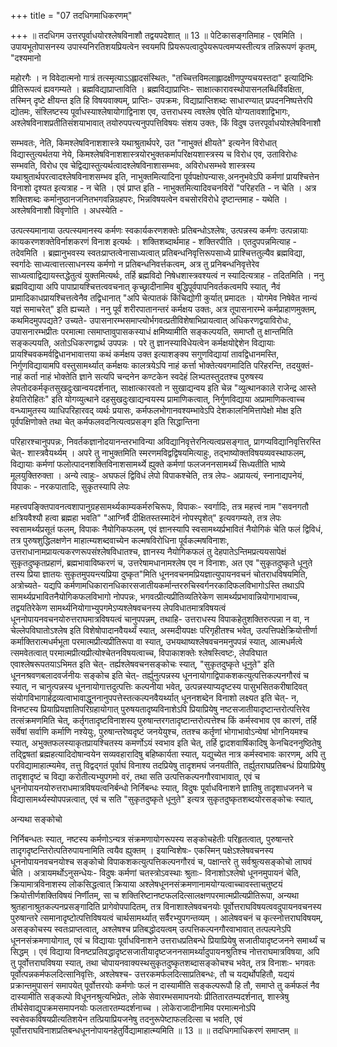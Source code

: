 +++
title = "07 तदधिगमाधिकरणम्"

+++
॥ तदधिगम उत्तरपूर्वाधयोरश्लेषविनाशौ तद्वयपदेशात् ॥ 13 ॥ पेटिकासङ्गतिमाह - एवमिति । उपायभूतोपासनस्य उपास्यनिरतिशयप्रियत्वेन स्वयमपि प्रियरूपत्वादुपेयरूपत्वमप्यस्तीत्यत्र तन्निरूपणं कृतम्, "दश्यमानो

महोरगैः । न विवेदात्मनो गात्रं तत्स्मृत्याऽऽह्लादसंस्थितः, "तच्चित्तविमलाह्लादक्षीणपुण्यचयस्तदा" इत्यादिभिः प्रीतिरूपत्वं ह्यवगम्यते । ब्रह्मविद्याप्राप्ताविति । ब्रह्मविद्याप्राप्तिः- साक्षात्कारावस्थोपासनलब्धिर्विवक्षिता, तस्मिन् दृष्टे क्षीयन्त इति हि विषयवाक्यम्, प्राप्तिः- उपक्रमः, विद्याप्राप्तिशब्दः साधारण्यात् प्रपदननिष्पत्तेरपि द्योतमः, संश्लिष्टस्य पूर्वाधस्याश्लेषायोगाद्विनाश एव, उत्तराधस्य त्वश्लेष एवेति योग्यतावशाद्विभागः, अश्लेषविनाशप्रतीतिसंशयाभावात् तयोरुपपत्त्यनुपपत्तिविषयः संशय उक्तः, किं विदुष उत्तरपूर्वाधयोश्लेषविनाशौ

सम्भवतः, नेति, किमश्लेषविनाशशास्त्रे यथाश्रुतार्थपरे, उत "नाभुक्तं क्षीयते" इत्यनेन विरोधात् विद्यास्तुत्यर्थतया नेये, किमश्लेषविनाशशास्त्रयोरभुक्तकर्मापरिक्षयशास्त्रस्य च विरोध एव, उताविरोधः सम्भवति, विरोध एव चेद्विद्यास्तुत्यर्थत्वादश्लेषविनाशासम्भवः, अविरोधसम्भवे शास्त्रस्य यथाश्रुतार्थपरत्वादश्लेषविनाशसम्भव इति, नाभुक्तमित्यादिना पूर्वपक्षोपन्यासः,अननुभवेऽपि कर्मणां प्रायश्चित्तेन विनाशो दृश्यत इत्यत्राह - न चेति । एवं प्राप्त इति - नाभुक्तमित्यादिवचनविरों "परिहरति - न चेति । अत्र शक्तिशब्दः कर्मानुष्ठानजनितभगवन्निग्रहपरः, भिन्नविषयत्वेन वचसोरविरोधे दृष्टान्तमाह - यथेति । अश्लेषविनाशौ विवृणोति । अधस्येति -

उत्पत्स्यमानाया उत्पत्स्यमानस्य कर्मणः स्वकार्यकरणशक्तेः प्रतिबन्धोऽश्लेषः, उत्पन्नस्य कर्मणः उत्पन्नायाः कायकरणशक्तेविर्नाशकरणं विनाश इत्यर्थः । शक्तिशब्दार्थमाह - शक्तिरपीति । एतदुपपन्नमित्याह - तदेवमिति । ब्रह्मानुभवस्य स्वतःप्राप्तत्वेनासाध्यत्वात् प्रतिबन्धनिवृत्तिरूपसाध्ये प्राश्चित्ततुल्यैव ब्रह्मविद्या, स्वर्गादेः साध्यत्वात्तत्साधनस्य कर्मणो न प्रतिबन्धनिवर्त्तकत्वम्, अत्र तु प्रनिबन्धनिवृत्तेरेव साध्यत्वाद्विद्यायस्तद्धेतुत्वं युक्तमित्यर्थः, तर्हि ब्रह्मविदो निषेधशास्त्रवश्यत्वं न स्यादित्यत्राह - तदितमिति । ननु ब्रह्मविद्याया अपि पापाप्रायश्चित्तत्ववचनात् कृच्छ्रादीनामिव बुद्धिपूर्वपापनिवर्तकत्वमपि स्यात्, नैवं प्रामादिकाधप्रायश्चित्तत्वेनैव तद्विधानात् "अपि चेत्पातकं किंचिद्योगी कुर्यात् प्रमादतः । योगमेव निषेवेत नान्यं यज्ञं समाचरेत्" इति ह्यच्यते । ननु पूर्वं शरीरपातानन्तरं कर्मक्षय उक्तः, अत्र तूपासनारम्भे कर्मप्राहाणमुक्तम्, कथमिदमुपपद्यते? उच्यते- उपासनारम्भसमाप्त्योर्भगवत्प्रतीविशेषाभिप्रायत्वात् अधिकरणद्वयाविरोधः, उपासनारम्भप्रीतः परमात्मा त्समाप्तावुपासकस्याधं क्षमिष्यामीति सङ्कल्पयति, समाप्तौ तु क्षान्तमिति सङ्कल्पयति, अतोऽधिकरणद्वार्थ उपपन्नः । परे तु ज्ञानस्याविधेयत्वेन कर्मक्षयोद्देशेन विद्यायाः प्रायश्चिवकमर्वद्विधानभावात्तया कथं कर्मक्षय उक्त इत्याशङ्क्य सगुणविद्यायां तावद्विधानमस्ति, निर्गुणविद्यायामपि वस्तुसामर्थ्यात् कर्मक्षयः कालत्रयेऽपि नाहं कर्त्ता भोक्तेत्यवगमादिति परिहरन्ति, तदयुक्तं- नाहं कर्ता नाहं भोक्तेति ज्ञाने सत्यपि चन्दनेन कण्टकेन स्वदेहं लिभ्पतस्तुदतश्च पुरुषस्य लेपतोदकर्मकृतसुखदुःखान्वयदर्शनात्, साक्षात्कारवतो न सुखाद्यन्वय इति चेन्न "व्युत्थानकाले राजेन्द्र आस्ते हेयतिरोहितः" इति योगव्युत्थाने दहसुखदुःखाद्यन्वयस्य प्रामाणिकत्वात्, निर्गुणविद्याया अप्रामाणिकत्वाच्च वन्ध्यामुतस्य व्याधिपरिहारवद् व्यर्थः प्रयासः, कर्मफलभोगानवश्यम्भावेऽपि देशकालनिमित्तापेक्षो मोक्ष इति पूर्वपक्षिणोक्ते तथा चेत् कर्मफलवदनित्यत्वप्रसङ्ग इति सिद्धान्तिना

परिहारश्चानुपपन्नः, निवर्तकज्ञानोदयानन्तरभाविन्या अविद्यानिवृत्तेरनित्यत्वप्रसङ्गात्, प्रागप्यविद्यानिवृत्तिरस्ति चेत्- शास्त्रवैयर्थ्यम् । अपरे तु नाभुक्तमिति स्मरणमविद्वद्विषयमित्याहुः, तद्भाष्योक्तविषयव्यवस्थाफलम्, विद्यायाः कर्मणां फलोत्पादनशक्तिविनाशसामर्थ्ये ह्युक्ते कर्मणां फलजननसामर्थ्यं सिध्यतीति भाष्ये मूलयुक्तिरुक्ता । अन्ये त्वाहुः- अघफलं द्विविधं लेपो विपाकश्चेति, तत्र लेपः- अप्रायत्यं, स्नानाद्यपनेयं, विपाकः - नरकपातादिः, सुकृतस्यापि लेपः

महत्त्वपङ्क्तिपावनत्वशापानुग्रहसामर्थ्यकाम्यकर्मरुचिरूपः, विपाकः- स्वर्गादिः, तत्र महत्त्वं नाम "सवनगतौ क्षत्रियवैश्यौ हत्वा ब्रह्महा भवति" "आग्निर्वै दीक्षितस्तस्मादेनं नोपस्पृशेत्" इत्यवगम्यते, तत्र लेपः स्वसामर्थ्यप्रसूतं फलम्, विपाकः नैयोगिकफलम्, एवं ज्ञानस्यापि स्वसामथ्यर्प्रभावितं नैयोगिकं चेति फलं द्विविधं, तत्र पुरुषशुद्धिलक्षणेन माहात्म्यशब्दवाच्येन कल्मषविरोधिना पूर्वकल्मषविनाशः, उत्तराधानामप्रायत्यकरणरूपसंश्लेषविधातश्च, ज्ञानस्य नैयोगिकफलं तु देहपातेऽन्तिमप्रत्ययसापेक्षं सुकृतदुष्कृतप्रहाणं, ब्रह्मभावाविष्करणं च, उत्तरेषामधानामश्लेष एव न विनाशः, अत एव "सुकृतदुष्कृते धूनुते तस्य प्रिया ज्ञातयः सुकृतमुपयन्त्यप्रिया दुष्कृत"मिति धूननवचनमप्रियज्ञात्युपायनवचनं चोतराधविषयमिति, अत्रोच्यते- यद्यपि कर्मणामधिकारानधिकारसजातीयकर्मान्तररुचिस्वर्गनरकादिफलविभागोऽस्ति तथाऽपि सामर्थ्यप्रभावितनैयोगिकफलविभागो नोपपन्नः, भगवत्प्रीत्यप्रीतिव्यतिरेकेण सामर्थ्यप्रभावान्नियोगाभावाच्च, तद्वयतिरेकेण सामर्थ्यनियोगाभ्युपगमेऽप्यश्लेषवचनस्य लेपविधातमात्रविषयत्वं धूननोपायनवचनयोरुत्तराघमात्रविषयत्वं चानुपपन्नम्, तथाहि- उत्तराधस्य विपाकहेतुशक्तिरुत्पन्ना न वा, न चेल्लेपविघातोऽश्लेष इति विशेषोपादानवैयर्थ्यं स्यात्, अस्मदीयपक्षः परिगृहीतश्च भवेत्, उत्पत्तिपक्षेक्रियोत्तीर्णा कर्माक्तिरात्मधर्मभूता परमात्मप्रीत्यप्रीतिरूपा वा स्यात्, उभयथाष्यश्लेषवचनमनुपपन्नं स्यात्, आत्मधर्मत्वे त्समवेतत्वात् परमात्मप्रीत्यप्रीत्योश्चेतनविषयत्वाच्च, विपाकाशक्तेः श्लेषस्त्विष्टः, लेपविघात एवाश्लेषरूपतयाऽभिमत इति चेत्- तर्ह्यश्लेषवचनसङ्कोचः स्यात्, "सुकृतदुष्कृते धूनुते" इति धूननश्रवणबलादवर्जनीयः सङ्कोच इति चेत्- तर्ह्युनुत्पन्नस्य धूननायोगाद्विपाकशकत्युत्पत्तिकल्पनगौरवं च स्यात्, न चानुत्पन्नस्य धूननायोगात्तदुत्पत्तिः कल्पनीया भवेत्, उत्पन्नस्याप्यदृष्टस्य पासुभसितकरीषादिवत् संयोगविभागार्हद्रव्यत्वाभावाद्धूननानुपपत्तेस्तत्कल्पनवैयर्थ्यात् धूननशब्देन विनाशो लक्ष्यत इति चेत्- न, विनष्टस्य प्रियाप्रियज्ञातिपरिग्रहायोगात् पुरुषयतादृष्यविनाशेऽपि प्रियाप्रियेषु नष्टसजातीयादृष्टान्तरोत्पत्तिरेव तत्संक्रमणमिति चेत्, कर्तृगतादृष्टविनाशस्य पुरुषान्तरगतादृष्टान्तरोत्पत्तेश्च किं कर्मस्वभाव एव कारणं, तर्हि सर्वेषां सर्वाणि कर्माणि नश्येयुः, पुरुषान्तरेष्वदृष्टं जनयेयुश्च, ततश्च कर्तृणां भोगाभावोऽन्येषां भोगनियमश्च स्यात्, अभुक्तफलस्याकृतप्रायश्चितस्य कमर्णोऽयं स्वभाव इति चेत्, तर्हि द्वादशवार्षिकादिषु केनचिदननुष्ठितेषु तद्द्विषतां ब्रह्महत्यादिदोषान्वयेन सव्यवहारादिषु बहिष्कार्यता स्यात्, यद्युच्येत नात्र कर्मस्वभावः कारणम्, अपि तु परविद्यामाहात्म्यमेव, तत्तु विद्वद्गतं पूर्वाघं विनाश्य तदप्रियेषु तादृशमघं जनयतीति, तर्ह्युतराघप्रतिबन्धं प्रियाप्रियेषु तादृशादृष्टं च विद्या करोतीत्यभ्युपगमो वरं, तथा सति उत्पत्तिकल्पनगौरवाभावात्, एवं च धूननोपायनयोरुत्तराधमात्रविषयत्वनिर्बन्धो निर्निबन्धः स्यात्, विदुषः पूर्वाधविनाशने ज्ञातिषु तादृशाधजनने च विद्यासामर्थ्यस्योपपन्नत्वात्, एवं च सति "सुकृतदुष्कृते धूनुते" इत्यत्र सुकृतदुष्कृतशब्दयोरसङ्कोचः स्यात्,

अन्यथा सङ्कोचो

निर्निबन्धतः स्यात्, नष्टस्य कर्मणोऽन्यत्र संक्रमणायोगरूपस्य सङ्कोचहेतीः परिहृतत्वात्, पुरुषान्तरे तादृगदृष्टन्तिरोत्पतिरुपायनामिति त्वयैव ह्युक्तम् । इयान्विशेषः- एकस्मिन् पक्षेऽश्लेषवचनस्य धूननोपायनवचनयोश्च सङ्कोचो विपाकशकत्युत्पत्तिकल्पनगौरवं च, पक्षान्तरे तु सर्वश्रुत्यसङ्कोचो लाघवं चेति । अत्रायमर्थोऽनुसन्धेयः- विदुषः कर्मणां चतस्त्रोऽवस्थाः श्रुताः- विनाशोऽश्लेषो धूननमुपायनं चेति, क्रियामात्रविनाशस्य लोकसिद्धत्वात् क्रियाया अश्लेषधूननसंक्रमणानामयोग्यत्वाच्चावस्ताचतुष्टयं क्रियोत्तीर्णशक्तिविषयं निर्णीतम्, सा च शक्तिरिष्टानष्टफलदित्सालक्षणपरमात्मप्रीत्यप्रीतिरूपा, अन्यथा श्रुतहानाश्रुतकल्पनप्रसङ्गादिति प्रागेवोपपादितम्, तत्र विनाशाश्लेषवचनयोः पूर्वोत्तराघविषयत्ववदुपायनवचनस्य पुरुषान्तरे त्समानादृष्टोत्पत्तिविषयत्वं चार्थसामर्थ्यात् सर्वैरभ्युपगन्तव्यम् । आलेषवचनं च कृत्स्नोत्तराघविषयम्, असङ्कोचस्य स्वतःप्राप्तत्वात्, अश्लेषश्च प्रतिबद्धोदयत्वम् उत्पत्तिकल्पनगौरवाभावात् तत्पल्पनेऽपि धूननसंक्रमणायोगात्, एवं च विद्यायाः पूर्वाधविनाशने उत्तराधप्रतिबन्धे प्रियाप्रियेषु सजातीयादृष्टजनने समार्थ्यं च सिद्धम् । एवं विद्याया विनष्टप्रतिवद्धादृष्टसजातीयादृष्टजननसामर्थ्यादुपायनश्रुतिश्च नोत्तराघमात्रविषया, अपि तु पूर्वोत्तराघविषया स्यात्, तथा चोपायनवाक्यस्थसुकृतदुष्कृतशब्दासङ्कोचश्च भवेत्, तत्र विनाशः- भगवतः पूर्वोत्पन्नकर्मफलदित्सानिवृत्तिः, अश्लेषश्च- उत्तरकमर्फलदित्साप्रतिबन्धः, तौ च यद्यर्थोपहितौ, यद्ययं प्रक्रान्तमुपासनं समापयेत् पूर्वोत्तरयोः कर्मणोः फलं न दास्यामीति सङ्कल्परूपौ हि तौ, समाप्ते तु कर्मफलं नैव दास्यामीति सङ्कल्पो विधूननश्रुत्यभिप्रेतः, लोके सेवारम्भसमापनयोः प्रीतितारतम्यदर्शनात्, शास्त्रेषु तीर्थसेवाद्युपक्रमसमापनयोः फलतारतम्यदर्शनाच्च । लोकेराजादीनामिव परमात्मनोऽपि स्वसेवकविषयप्रीत्यतिशयेन तत्प्रियाप्रियजनेषु तदनुरूपेष्टाफलदित्सा च भवति, एवं पूर्वोत्तराघविनाशप्रतिबन्धधूननोपायनहेतुर्विद्यामाहात्म्यमिति ॥ 13 ॥ ॥ तदधिगमाधिकरणं समाप्तम् ॥

